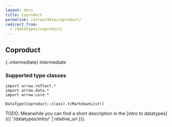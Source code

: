 ```yaml
---
layout: docs
title: Coproduct
permalink: /arrow/data/coproduct/
redirect_from:
  - /datatypes/coproduct/
---
```


## Coproduct

{:.intermediate}
intermediate

### Supported type classes

```kotlin:ank:replace
import arrow.reflect.*
import arrow.data.*
import arrow.core.*

DataType(Coproduct::class).tcMarkdownList()
```

TODO. Meanwhile you can find a short description in the [intro to datatypes]({{ '/datatypes/intro/' | relative_url }}).
